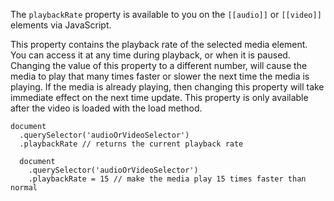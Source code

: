 The `playbackRate` property is available to you on the `[[audio]]` or `[[video]]` elements via JavaScript.

This property contains the playback rate of the selected media element. You can access it at any time during playback, or when it is paused. Changing the value of this property to a different number, will cause the media to play that many times faster or slower the next time the media is playing. If the media is already playing, then changing this property will take immediate effect on the next time update. This property is only available after the video is loaded with the load method.

    document
      .querySelector('audioOrVideoSelector')
      .playbackRate // returns the current playback rate

      document
        .querySelector('audioOrVideoSelector')
        .playbackRate = 15 // make the media play 15 times faster than normal